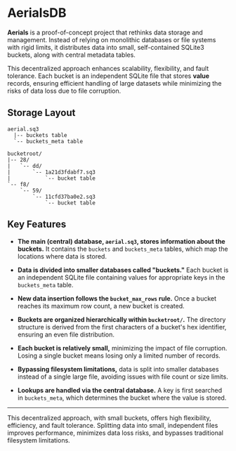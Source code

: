 
# AerialsDB

**Aerials** is a proof-of-concept project that rethinks data storage 
and management. Instead of relying on monolithic databases or file 
systems with rigid limits, it distributes data into small, self-contained 
SQLite3 buckets, along with central metadata tables.

This decentralized approach enhances scalability, flexibility, and fault 
tolerance. Each bucket is an independent SQLite file that stores 
**value** records, ensuring efficient handling of large datasets while 
minimizing the risks of data loss due to file corruption.

## Storage Layout

```
aerial.sq3
  |-- buckets table
  `-- buckets_meta table

bucketroot/
|-- 28/
|   `-- dd/
|       `-- 1a21d3fdabf7.sq3
|           `-- bucket table
`-- f8/
    `-- 59/
        `-- 11cfd37ba0e2.sq3
            `-- bucket table
```

## Key Features

- **The main (central) database, `aerial.sq3`, stores information about 
  the buckets.** It contains the `buckets` and `buckets_meta` tables, 
  which map the locations where data is stored.

- **Data is divided into smaller databases called "buckets."** Each 
  bucket is an independent SQLite file containing values for appropriate 
  keys in the `buckets_meta` table.

- **New data insertion follows the `bucket_max_rows` rule.** Once a 
  bucket reaches its maximum row count, a new bucket is created.

- **Buckets are organized hierarchically within `bucketroot/`.** The 
  directory structure is derived from the first characters of a bucket's 
  hex identifier, ensuring an even file distribution.

- **Each bucket is relatively small,** minimizing the impact of file 
  corruption. Losing a single bucket means losing only a limited number 
  of records.

- **Bypassing filesystem limitations,** data is split into smaller 
  databases instead of a single large file, avoiding issues with file 
  count or size limits.

- **Lookups are handled via the central database.** A key is first 
  searched in `buckets_meta`, which determines the bucket where the 
  value is stored.

---

This decentralized approach, with small buckets, offers high flexibility, 
efficiency, and fault tolerance. Splitting data into small, independent 
files improves performance, minimizes data loss risks, and bypasses 
traditional filesystem limitations.
